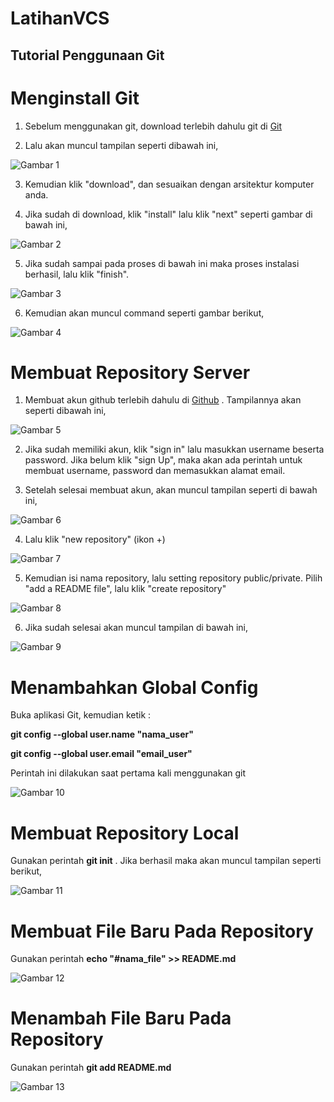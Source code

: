 # LatihanVCS
## Tutorial Penggunaan Git



<h1>Menginstall Git</h1>

1. Sebelum menggunakan git, download terlebih dahulu git di <a href="https://git-scm.com">Git</a>

2. Lalu akan muncul tampilan seperti dibawah ini,

![Gambar 1](screenshoot/download_git.png)

3. Kemudian klik "download", dan sesuaikan dengan arsitektur komputer anda.

4. Jika sudah di download, klik "install" lalu klik "next" seperti gambar di bawah ini,

![Gambar 2](screenshoot/install_git1.jpg)

5. Jika sudah sampai pada proses di bawah ini maka proses instalasi berhasil, lalu klik "finish".

![Gambar 3](screenshoot/install_git15.jpg)

6. Kemudian akan muncul command seperti gambar berikut,

![Gambar 4](screenshoot/git2.png)



<h1>Membuat Repository Server</h1>

1. Membuat akun github terlebih dahulu di <a href="https://github.com">Github</a> . Tampilannya akan seperti dibawah ini,

![Gambar 5](screenshoot/halaman_github.png)

2. Jika sudah memiliki akun, klik "sign in" lalu masukkan username beserta password. Jika belum klik "sign Up", maka akan ada perintah untuk membuat username, password dan memasukkan alamat email.

3. Setelah selesai membuat akun, akan muncul tampilan seperti di bawah ini,

![Gambar 6](screenshoot/halaman_github2.png)

4. Lalu klik "new repository" (ikon +) 

![Gambar 7](screenshoot/github.jpg)

5. Kemudian isi nama repository, lalu setting repository public/private. Pilih "add a README file", lalu klik "create repository"

![Gambar 8](screenshoot/membuat_repository.jpg)

6. Jika sudah selesai akan muncul tampilan di bawah ini,

![Gambar 9](screenshoot/membuat_repository2.jpg)



<h1>Menambahkan Global Config</h1>

Buka aplikasi Git, kemudian ketik :
<p><b>git config --global user.name "nama_user"</b></p>
<p><b>git config --global user.email "email_user"</b></p>
Perintah ini dilakukan saat pertama kali menggunakan git

![Gambar 10](screenshoot/git_config.jpg)



<h1>Membuat Repository Local</h1>

Gunakan perintah <b>git init</b> . Jika berhasil maka akan muncul tampilan seperti berikut,

![Gambar 11](screenshoot/git_init.png)



<h1>Membuat File Baru Pada Repository</h1>

Gunakan perintah <b>echo "#nama_file" >> README.md</b>

![Gambar 12](screenshoot/echo.png)



<h1>Menambah File Baru Pada Repository</h1>

Gunakan perintah <b>git add README.md</b>

![Gambar 13](screenshoot/readme.png)




